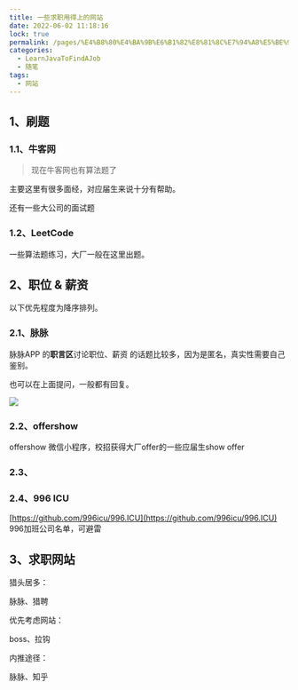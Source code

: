 ```yaml
---
title: 一些求职用得上的网站
date: 2022-06-02 11:18:16
lock: true
permalink: /pages/%E4%B8%80%E4%BA%9B%E6%B1%82%E8%81%8C%E7%94%A8%E5%BE%97%E4%B8%8A%E7%9A%84%E7%BD%91%E7%AB%99
categories: 
  - LearnJavaToFindAJob
  - 随笔
tags: 
  - 网站
---
```

## 1、刷题

### 1.1、牛客网

> 现在牛客网也有算法题了

主要这里有很多面经，对应届生来说十分有帮助。

还有一些大公司的面试题

### 1.2、LeetCode

一些算法题练习，大厂一般在这里出题。



## 2、职位 & 薪资

以下优先程度为降序排列。

### 2.1、脉脉

脉脉APP 的**职言区**讨论职位、薪资 的话题比较多，因为是匿名，真实性需要自己鉴别。

也可以在上面提问，一般都有回复。

![](https://cdn.jsdelivr.net/gh/DogerRain/image@main/img-202203/image-20220329180018449.png)

### 2.2、offershow 

offershow  微信小程序，校招获得大厂offer的一些应届生show offer 

### 2.3、



### 2.4、996 ICU

[https://github.com/996icu/996.ICU](https://github.com/996icu/996.ICU) 996加班公司名单，可避雷



## 3、求职网站

猎头居多：

脉脉、猎聘

优先考虑网站：

boss、拉钩

内推途径：

脉脉、知乎